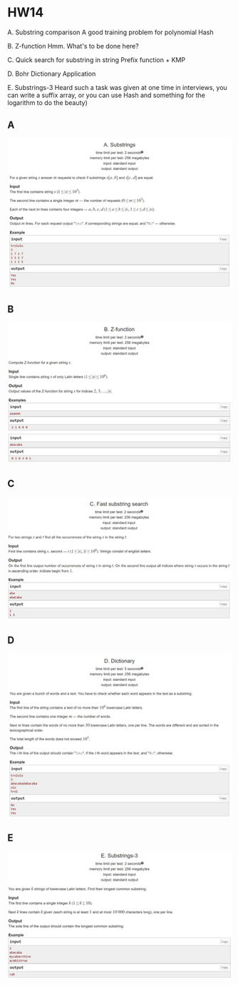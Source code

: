 # HW14

A. Substring comparison A good training problem for polynomial Hash

B. Z-function Hmm. What's to be done here?

C. Quick search for substring in string Prefix function + KMP

D. Bohr Dictionary Application

E. Substrings-3 Heard such a task was given at one time in interviews, you can write a suffix array, or you can use Hash and something for the logarithm to do the beauty)

## A

![A](Problems_screenshots/A.jpg)

## B

![B](Problems_screenshots/B.jpg)

## C

![C](Problems_screenshots/C.jpg)

## D

![D](Problems_screenshots/D.jpg)

## E

![E](Problems_screenshots/E.jpg)
